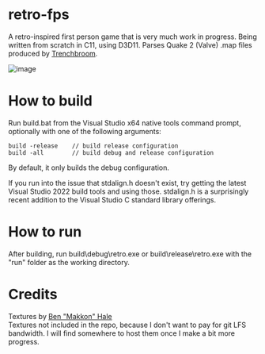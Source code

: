 # retro-fps

A retro-inspired first person game that is very much work in progress. Being written from scratch in C11, using D3D11. Parses Quake 2 (Valve) .map files produced by [Trenchbroom](https://trenchbroom.github.io/).

![image](https://user-images.githubusercontent.com/49493579/202872044-ee7e42e7-4ce6-46bf-8149-e57fc5778d4d.png)

# How to build
Run build.bat from the Visual Studio x64 native tools command prompt, optionally with one of the following arguments:  
```
build -release    // build release configuration  
build -all        // build debug and release configuration  
```
  
By default, it only builds the debug configuration.

If you run into the issue that stdalign.h doesn't exist, try getting the latest Visual Studio 2022 build tools and using those. stdalign.h is a surprisingly recent addition to the Visual Studio C standard library offerings.

# How to run

After building, run build\debug\retro.exe or build\release\retro.exe with the "run" folder as the working directory.

# Credits
Textures by [Ben "Makkon" Hale](https://twitter.com/makkon_art/)  
Textures not included in the repo, because I don't want to pay for git LFS bandwidth. I will find somewhere to host them once I make a bit more progress.
